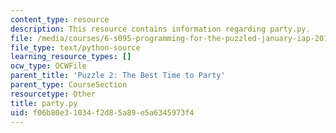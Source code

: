 ```yaml
---
content_type: resource
description: This resource contains information regarding party.py.
file: /media/courses/6-s095-programming-for-the-puzzled-january-iap-2018/f06b80e31034f2d85a89e5a6345973f4_party.py
file_type: text/python-source
learning_resource_types: []
ocw_type: OCWFile
parent_title: 'Puzzle 2: The Best Time to Party'
parent_type: CourseSection
resourcetype: Other
title: party.py
uid: f06b80e3-1034-f2d8-5a89-e5a6345973f4
---
```


